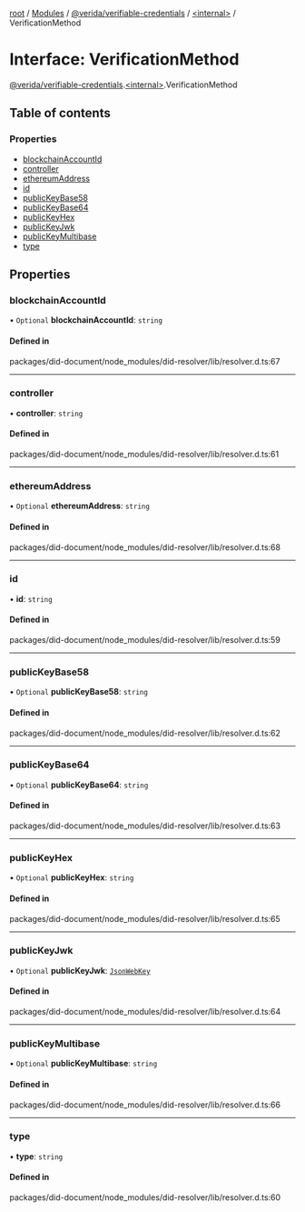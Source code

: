 [root](../README.md) / [Modules](../modules.md) / [@verida/verifiable-credentials](../modules/verida_verifiable_credentials.md) / [<internal\>](../modules/verida_verifiable_credentials._internal_.md) / VerificationMethod

# Interface: VerificationMethod

[@verida/verifiable-credentials](../modules/verida_verifiable_credentials.md).[<internal\>](../modules/verida_verifiable_credentials._internal_.md).VerificationMethod

## Table of contents

### Properties

- [blockchainAccountId](verida_verifiable_credentials._internal_.VerificationMethod.md#blockchainaccountid)
- [controller](verida_verifiable_credentials._internal_.VerificationMethod.md#controller)
- [ethereumAddress](verida_verifiable_credentials._internal_.VerificationMethod.md#ethereumaddress)
- [id](verida_verifiable_credentials._internal_.VerificationMethod.md#id)
- [publicKeyBase58](verida_verifiable_credentials._internal_.VerificationMethod.md#publickeybase58)
- [publicKeyBase64](verida_verifiable_credentials._internal_.VerificationMethod.md#publickeybase64)
- [publicKeyHex](verida_verifiable_credentials._internal_.VerificationMethod.md#publickeyhex)
- [publicKeyJwk](verida_verifiable_credentials._internal_.VerificationMethod.md#publickeyjwk)
- [publicKeyMultibase](verida_verifiable_credentials._internal_.VerificationMethod.md#publickeymultibase)
- [type](verida_verifiable_credentials._internal_.VerificationMethod.md#type)

## Properties

### blockchainAccountId

• `Optional` **blockchainAccountId**: `string`

#### Defined in

packages/did-document/node_modules/did-resolver/lib/resolver.d.ts:67

___

### controller

• **controller**: `string`

#### Defined in

packages/did-document/node_modules/did-resolver/lib/resolver.d.ts:61

___

### ethereumAddress

• `Optional` **ethereumAddress**: `string`

#### Defined in

packages/did-document/node_modules/did-resolver/lib/resolver.d.ts:68

___

### id

• **id**: `string`

#### Defined in

packages/did-document/node_modules/did-resolver/lib/resolver.d.ts:59

___

### publicKeyBase58

• `Optional` **publicKeyBase58**: `string`

#### Defined in

packages/did-document/node_modules/did-resolver/lib/resolver.d.ts:62

___

### publicKeyBase64

• `Optional` **publicKeyBase64**: `string`

#### Defined in

packages/did-document/node_modules/did-resolver/lib/resolver.d.ts:63

___

### publicKeyHex

• `Optional` **publicKeyHex**: `string`

#### Defined in

packages/did-document/node_modules/did-resolver/lib/resolver.d.ts:65

___

### publicKeyJwk

• `Optional` **publicKeyJwk**: [`JsonWebKey`](verida_verifiable_credentials._internal_.JsonWebKey.md)

#### Defined in

packages/did-document/node_modules/did-resolver/lib/resolver.d.ts:64

___

### publicKeyMultibase

• `Optional` **publicKeyMultibase**: `string`

#### Defined in

packages/did-document/node_modules/did-resolver/lib/resolver.d.ts:66

___

### type

• **type**: `string`

#### Defined in

packages/did-document/node_modules/did-resolver/lib/resolver.d.ts:60
